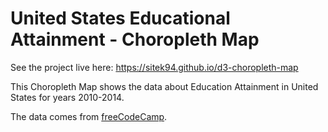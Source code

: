# United States Educational Attainment - Choropleth Map 

See the project live here: https://sitek94.github.io/d3-choropleth-map

This Choropleth Map shows the data about Education Attainment in United States for years 2010-2014.

The data comes from [freeCodeCamp](https://www.freecodecamp.org/learn/data-visualization/data-visualization-projects/visualize-data-with-a-choropleth-map).